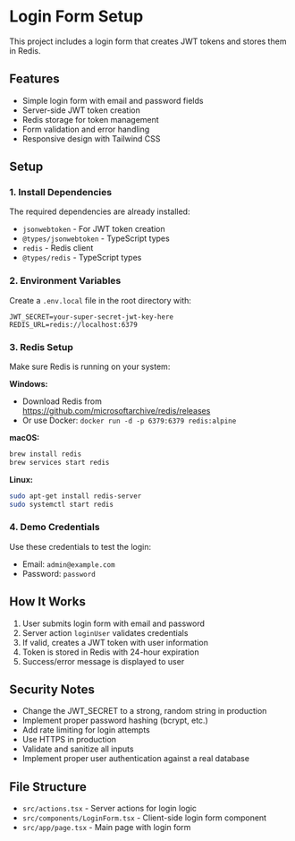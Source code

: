 # Login Form Setup

This project includes a login form that creates JWT tokens and stores them in Redis.

## Features

- Simple login form with email and password fields
- Server-side JWT token creation
- Redis storage for token management
- Form validation and error handling
- Responsive design with Tailwind CSS

## Setup

### 1. Install Dependencies

The required dependencies are already installed:
- `jsonwebtoken` - For JWT token creation
- `@types/jsonwebtoken` - TypeScript types
- `redis` - Redis client
- `@types/redis` - TypeScript types

### 2. Environment Variables

Create a `.env.local` file in the root directory with:

```env
JWT_SECRET=your-super-secret-jwt-key-here
REDIS_URL=redis://localhost:6379
```

### 3. Redis Setup

Make sure Redis is running on your system:

**Windows:**
- Download Redis from https://github.com/microsoftarchive/redis/releases
- Or use Docker: `docker run -d -p 6379:6379 redis:alpine`

**macOS:**
```bash
brew install redis
brew services start redis
```

**Linux:**
```bash
sudo apt-get install redis-server
sudo systemctl start redis
```

### 4. Demo Credentials

Use these credentials to test the login:
- Email: `admin@example.com`
- Password: `password`

## How It Works

1. User submits login form with email and password
2. Server action `loginUser` validates credentials
3. If valid, creates a JWT token with user information
4. Token is stored in Redis with 24-hour expiration
5. Success/error message is displayed to user

## Security Notes

- Change the JWT_SECRET to a strong, random string in production
- Implement proper password hashing (bcrypt, etc.)
- Add rate limiting for login attempts
- Use HTTPS in production
- Validate and sanitize all inputs
- Implement proper user authentication against a real database

## File Structure

- `src/actions.tsx` - Server actions for login logic
- `src/components/LoginForm.tsx` - Client-side login form component
- `src/app/page.tsx` - Main page with login form

